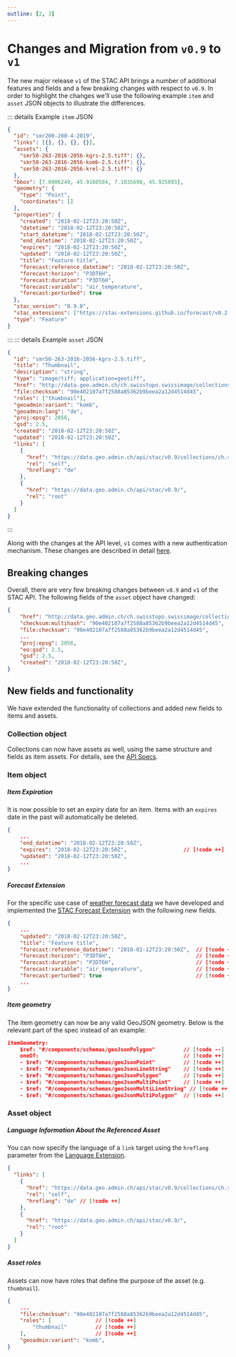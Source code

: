 ```yaml
---
outline: [2, 3]
---
```


# Changes and Migration from `v0.9` to `v1`

The new major release `v1` of the STAC API brings a number of additional features and fields and a few breaking changes with respect to `v0.9`.
In order to highlight the changes we'll use the following example `item` and `asset` JSON objects to illustrate the differences.

::: details Example `item` JSON

```json
{
  "id": "smr200-200-4-2019",
  "links": [{}, {}, {}, {}],
  "assets": {
    "smr50-263-2016-2056-kgrs-2.5.tiff": {},
    "smr50-263-2016-2056-komb-2.5.tiff": {},
    "smr50-263-2016-2056-krel-2.5.tiff": {}
  },
  "bbox": [7.0906249, 45.9160584, 7.1035698, 45.925093],
  "geometry": {
    "type": "Point",
    "coordinates": []
  },
  "properties": {
    "created": "2018-02-12T23:20:50Z",
    "datetime": "2018-02-12T23:20:50Z",
    "start_datetime": "2018-02-12T23:20:50Z",
    "end_datetime": "2018-02-12T23:20:50Z",
    "expires": "2018-02-12T23:20:50Z",
    "updated": "2018-02-12T23:20:50Z",
    "title": "Feature title",
    "forecast:reference_datetime": "2018-02-12T23:20:50Z",
    "forecast:horizon": "P3DT6H",
    "forecast:duration": "P3DT6H",
    "forecast:variable": "air_temperature",
    "forecast:perturbed": true
  },
  "stac_version": "0.9.0",
  "stac_extensions": ["https://stac-extensions.github.io/forecast/v0.2.0/schema.json"],
  "type": "Feature"
}
```

:::
::: details Example `asset` JSON

```json
{
  "id": "smr50-263-2016-2056-kgrs-2.5.tiff",
  "title": "Thumbnail",
  "description": "string",
  "type": "image/tiff; application=geotiff",
  "href": "http://data.geo.admin.ch/ch.swisstopo.swissimage/collections/cs/items/CS3-20160503_132130_04/thumb.png",
  "file:checksum": "90e402107a7f2588a85362b9beea2a12d4514d45",
  "roles": ["thumbnail"],
  "geoadmin:variant": "komb",
  "geoadmin:lang": "de",
  "proj:epsg": 2056,
  "gsd": 2.5,
  "created": "2018-02-12T23:20:50Z",
  "updated": "2018-02-12T23:20:50Z",
  "links": [
    {
      "href": "https://data.geo.admin.ch/api/stac/v0.9/collections/ch.swisstopo.pixelkarte-farbe-pk50.noscale/items/smr200-200-4-2019/assets/smr50-263-2016-2056-kgrs-2.5.tiff",
      "rel": "self",
      "hreflang": "de"
    },
    {
      "href": "https://data.geo.admin.ch/api/stac/v0.9/",
      "rel": "root"
    }
  ]
}
```

:::

Along with the changes at the API level, `v1` comes with a new authentication mechanism. These changes are described in detail [here](./authentication).

## Breaking changes

Overall, there are very few breaking changes between `v0.9` and `v1` of the STAC API.
The following fields of the `asset` object have changed:

```json
{
    "href": "http://data.geo.admin.ch/ch.swisstopo.swissimage/collections/cs/items/CS3-20160503_132130_04/thumb.png",
    "checksum:multihash": "90e402107a7f2588a85362b9beea2a12d4514d45",       // [!code --]
    "file:checksum": "90e402107a7f2588a85362b9beea2a12d4514d45",            // [!code ++]
    ...
    "proj:epsg": 2056,
    "eo:gsd": 2.5,                                                          // [!code --]
    "gsd": 2.5,                                                             // [!code ++]
    "created": "2018-02-12T23:20:50Z",
}
```

## New fields and functionality

We have extended the functionality of collections and added new fields to items and assets.

### Collection object

Collections can now have assets as well, using the same structure and fields as item assets. For details, see the [API Specs](https://data.geo.admin.ch/api/stac/static/spec/v1/apitransactional.html#tag/Data/operation/describeCollection).

### Item object

##### Item Expiration

It is now possible to set an expiry date for an item. Items with an `expires` date in the past will automatically be deleted.

```json
{
    ...
    "end_datetime": "2018-02-12T23:20:50Z",
    "expires": "2018-02-12T23:20:50Z",                  // [!code ++]
    "updated": "2018-02-12T23:20:50Z",
    ...
}
```

##### Forecast Extension

For the specific use case of [weather forecast data](https://github.com/MeteoSwiss/opendata-forecast-data) we have developed and implemented the [STAC Forecast Extension](https://github.com/stac-extensions/forecast/pull/12) with the following new fields.

```json
{
    ...
    "updated": "2018-02-12T23:20:50Z",
    "title": "Feature title",
    "forecast:reference_datetime": "2018-02-12T23:20:50Z",  // [!code ++]
    "forecast:horizon": "P3DT6H",                           // [!code ++]
    "forecast:duration": "P3DT6H",                          // [!code ++]
    "forecast:variable": "air_temperature",                 // [!code ++]
    "forecast:perturbed": true                              // [!code ++]
    ...
}
```

##### Item geometry

The item geometry can now be any valid GeoJSON geometry. Below is the relevant part of the spec instead of an example:

```json
itemGeometry:
    $ref: "#/components/schemas/geoJsonPolygon"         // [!code --]
    oneOf:                                              // [!code ++]
    - $ref: "#/components/schemas/geoJsonPoint"         // [!code ++]
    - $ref: "#/components/schemas/geoJsonLineString"    // [!code ++]
    - $ref: "#/components/schemas/geoJsonPolygon"       // [!code ++]
    - $ref: "#/components/schemas/geoJsonMultiPoint"    // [!code ++]
    - $ref: "#/components/schemas/geoJsonMultiLineString" // [!code ++]
    - $ref: "#/components/schemas/geoJsonMultiPolygon"  // [!code ++]
```

### Asset object

##### Language Information About the Referenced Asset

You can now specify the language of a `link` target using the `hreflang` parameter from the [Language Extension](https://github.com/stac-extensions/language?tab=readme-ov-file#fields-for-links-and-assets).

```json
{
  "links": [
    {
      "href": "https://data.geo.admin.ch/api/stac/v0.9/collections/ch.swisstopo.pixelkarte-farbe-pk50.noscale/items/smr200-200-4-2019/assets/smr50-263-2016-2056-kgrs-2.5.tiff",
      "rel": "self",
      "hreflang": "de" // [!code ++]
    },
    {
      "href": "https://data.geo.admin.ch/api/stac/v0.9/",
      "rel": "root"
    }
  ]
}
```

##### Asset roles

Assets can now have roles that define the purpose of the asset (e.g. `thumbnail`).

```json
{
    ...
    "file:checksum": "90e402107a7f2588a85362b9beea2a12d4514d45",
    "roles": [              // [!code ++]
        "thumbnail"         // [!code ++]
    ],                      // [!code ++]
    "geoadmin:variant": "komb",
}
```
